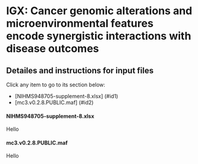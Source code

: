 # IGX: Cancer genomic alterations and microenvironmental features encode synergistic interactions with disease outcomes

## Detailes and instructions for input files

Click any item to go to its section below:
- [NIHMS948705-supplement-8.xlsx] (#id1)
- [mc3.v0.2.8.PUBLIC.maf] (#id2)


#### <a id="id1"></a>NIHMS948705-supplement-8.xlsx
Hello

#### <a id="id2"></a>mc3.v0.2.8.PUBLIC.maf
Hello
